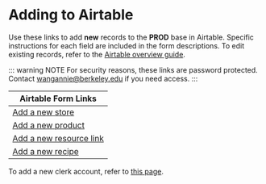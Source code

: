# Adding to Airtable

Use these links to add **new** records to the **PROD** base in Airtable. Specific instructions for each field are included in the form descriptions. To edit existing records, refer to the [Airtable overview guide](./#usage).

::: warning NOTE
For security reasons, these links are password protected. Contact <wangannie@berkeley.edu> if you need access.
:::

| Airtable Form Links                                               |
| ----------------------------------------------------------------- |
| [Add a new store](https://airtable.com/shrQIlY8nMRBJfElw)         |
| [Add a new product](https://airtable.com/shrFUgVUHDns8QqoW)       |
| [Add a new resource link](https://airtable.com/shrrLPnVm6kOA9nZZ) |
| [Add a new recipe](https://airtable.com/shrTcadx79jrY30HV)        |

To add a new clerk account, refer to [this page](./newclerk.md).
